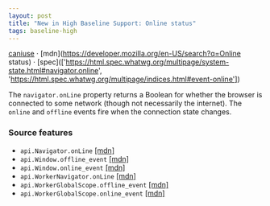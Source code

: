 ```yaml
---
layout: post
title: "New in High Baseline Support: Online status"
tags: baseline-high
---
```


[caniuse](https://caniuse.com/?search=online) · [mdn](https://developer.mozilla.org/en-US/search?q=Online status) · [spec](['https://html.spec.whatwg.org/multipage/system-state.html#navigator.online', 'https://html.spec.whatwg.org/multipage/indices.html#event-online'])

The `navigator.onLine` property returns a Boolean for whether the browser is connected to some network (though not necessarily the internet). The `online` and `offline` events fire when the connection state changes.

### Source features

- ``api.Navigator.onLine`` [[mdn]](https://developer.mozilla.org/en-US/search?q=api.Navigator.onLine)
- ``api.Window.offline_event`` [[mdn]](https://developer.mozilla.org/en-US/search?q=api.Window.offline_event)
- ``api.Window.online_event`` [[mdn]](https://developer.mozilla.org/en-US/search?q=api.Window.online_event)
- ``api.WorkerNavigator.onLine`` [[mdn]](https://developer.mozilla.org/en-US/search?q=api.WorkerNavigator.onLine)
- ``api.WorkerGlobalScope.offline_event`` [[mdn]](https://developer.mozilla.org/en-US/search?q=api.WorkerGlobalScope.offline_event)
- ``api.WorkerGlobalScope.online_event`` [[mdn]](https://developer.mozilla.org/en-US/search?q=api.WorkerGlobalScope.online_event)
